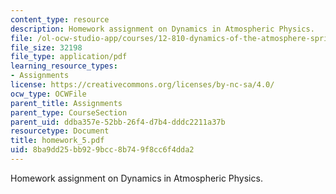 ```yaml
---
content_type: resource
description: Homework assignment on Dynamics in Atmospheric Physics.
file: /ol-ocw-studio-app/courses/12-810-dynamics-of-the-atmosphere-spring-2008/8ba9dd25bb929bcc8b749f8cc6f4dda2_homework_5.pdf
file_size: 32198
file_type: application/pdf
learning_resource_types:
- Assignments
license: https://creativecommons.org/licenses/by-nc-sa/4.0/
ocw_type: OCWFile
parent_title: Assignments
parent_type: CourseSection
parent_uid: ddba357e-52bb-26f4-d7b4-dddc2211a37b
resourcetype: Document
title: homework_5.pdf
uid: 8ba9dd25-bb92-9bcc-8b74-9f8cc6f4dda2
---
```

Homework assignment on Dynamics in Atmospheric Physics.